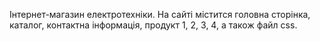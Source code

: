 Інтернет-магазин електротехніки. На сайті містится головна сторінка, каталог, контактна інформація, продукт 1, 2, 3, 4, а також файл css.